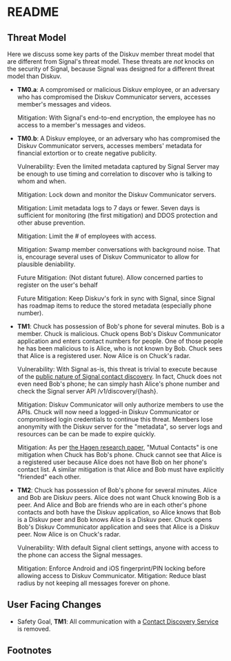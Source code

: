 # README

## Threat Model

Here we discuss some key parts of the Diskuv member threat model that are different from Signal's threat model.
These threats are _not_ knocks on the security of Signal, because Signal was designed for a different
threat model than Diskuv.

- **TM0.a**: A compromised or malicious Diskuv employee, or an adversary who has compromised the
  Diskuv Communicator servers, accesses member's messages and videos.

  Mitigation: With Signal's end-to-end encryption, the employee has no access to a member's messages and videos.

- **TM0.b**: A Diskuv employee, or an adversary who has compromised the Diskuv Communicator servers,
  accesses members' metadata for financial extortion or to create negative publicity.

  Vulnerability: Even the limited metadata captured by Signal Server may be enough to use timing
  and correlation to discover who is talking to whom and when.

  Mitigation: Lock down and monitor the Diskuv Communicator servers.

  Mitigation: Limit metadata logs to 7 days or fewer. Seven days is sufficient for monitoring
  (the first mitigation) and DDOS protection and other abuse prevention.

  Mitigation: Limit the # of employees with access.

  Mitigation: Swamp member conversations with background noise. That is, encourage several
  uses of Diskuv Communicator to allow for plausible deniability.

  Future Mitigation: (Not distant future). Allow concerned parties to register on the user's behalf

  Future Mitigation: Keep Diskuv's fork in sync with Signal, since Signal has roadmap items to
  reduce the stored metadata (especially phone number).

- **TM1**: Chuck has possession of Bob's phone for several minutes. Bob is a member. Chuck is malicious.
  Chuck opens Bob's Diskuv Communicator application and enters contact numbers for people.
  One of those people he has been malicious to is Alice, who is not known by Bob.
  Chuck sees that Alice is a registered user. Now Alice is on Chuck's radar.

  Vulnerability: With Signal as-is, this threat is trivial to execute because of the [public nature of Signal contact discovery][1].
  In fact, Chuck does not even need Bob's phone; he can simply hash Alice's phone number and check the Signal server
  API /v1/discovery/{hash}.

  Mitigation: Diskuv Communicator will only authorize members to use the APIs. Chuck will now need a logged-in
  Diskuv Communicator or compromised login credentials to continue this threat. Members lose
  anonymity with the Diskuv server for the "metadata", so server logs and resources can be can be made to expire
  quickly.

  Mitigation: As per [the Hagen research paper][1], "Mutual Contacts" is one mitigation when Chuck has
  Bob's phone. Chuck cannot see that Alice is a registered user because Alice does not have Bob on her phone's contact list.
  A similar mitigation is that Alice and Bob must have explicitly "friended" each other.

- **TM2**: Chuck has possession of Bob's phone for several minutes.
  Alice and Bob are Diskuv peers. Alice does not want Chuck knowing Bob is a peer. And Alice and Bob are friends who are in each other's phone contacts and both have the Diskuv application, so Alice knows that Bob is a Diskuv peer and Bob knows Alice is a Diskuv peer. Chuck opens Bob's Diskuv Communicator application and sees that Alice is a Diskuv peer. Now Alice is on Chuck's radar.

  Vulnerability: With default Signal client settings, anyone with access to the phone can access the Signal messages.

  Mitigation: Enforce Android and iOS fingerprint/PIN locking before allowing access to Diskuv Communicator.
  Mitigation: Reduce blast radius by not keeping all messages forever on phone.

## User Facing Changes

- Safety Goal, **TM1**: All communication with a
[Contact Discovery Service](https://github.com/signalapp/ContactDiscoveryService#readme)
is removed.

## Footnotes

[1]: https://encrypto.de/papers/HWSDS21.pdf 'Christoph Hagen, Christian Weinert, Christoph Sendner, Alexandra Dmitrienko, Thomas Schneider. "All the Numbers are US: Large-scale Abuse of Contact Discovery in Mobile Messengers". University of Würzburg and Technical University of Darmstadt.'
